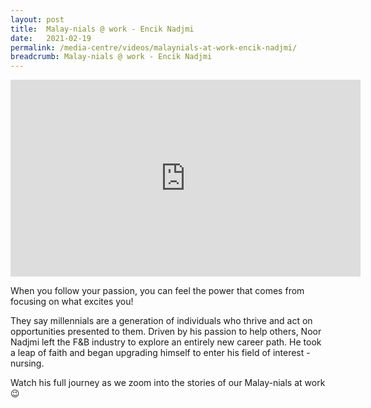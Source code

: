 ```yaml
---
layout: post
title:  Malay-nials @ work - Encik Nadjmi
date:   2021-02-19
permalink: /media-centre/videos/malaynials-at-work-encik-nadjmi/
breadcrumb: Malay-nials @ work - Encik Nadjmi
---
```


<div class="bp-youtube">
<iframe width="560" height="315" src="https://www.youtube.com/embed/irTl9ITRl34" title="YouTube video player" frameborder="0" allow="accelerometer; autoplay; clipboard-write; encrypted-media; gyroscope; picture-in-picture" allowfullscreen></iframe>
</div>


When you follow your passion, you can feel the power that comes from focusing on what excites you!

They say millennials are a generation of individuals who thrive and act on opportunities presented to them. Driven by his passion to help others, Noor Nadjmi left the F&B industry to explore an entirely new career path. He took a leap of faith and began upgrading himself to enter his field of interest - nursing. 

Watch his full journey as we zoom into the stories of our Malay-nials at work 😉
